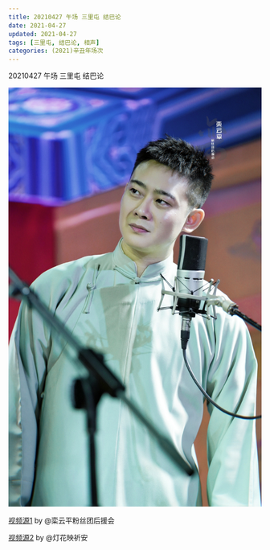 ```yaml
---
title: 20210427 午场 三里屯 结巴论
date: 2021-04-27
updated: 2021-04-27
tags: [三里屯, 结巴论, 相声] 
categories: (2021)辛丑年场次 
---
```

20210427 午场 三里屯 结巴论

![](https://raw.githubusercontent.com/rhenginium/image/main/img-1619559596763de30ba32896401c838caa6557587739c.jpg)

[视频源1](https://m.weibo.cn/6574451359/4630635002201934) by @栾云平粉丝团后援会

[视频源2](https://m.weibo.cn/1950216183/4630645999144379 ) by @灯花映祈安